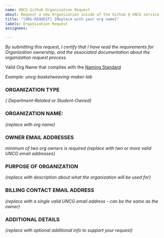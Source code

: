 ```yaml
---
name: UNCG Github Organization Request
about: Request a new Organization inside of the Github @ UNCG service
title: "[ORG-REQUEST] {Replace with your org name}"
labels: Organization Request
assignees: ''

---
```


_By submitting this request, I certify that I have read the requirements for Organization ownership, and the associated documentation about the organization request process._

Valid Org Name that complies with the [Naming Standard](/Organizations/Organization_Naming_Standard.md)

_Example: uncg-basketweaving-maker-lab_

### ORGANIZATION TYPE ###
_{ Department-Related or Student-Owned}_

### ORGANIZATION NAME:
_{replace with org name}_

### OWNER EMAIL ADDRESSES
_minimum of two org owners is required_
_{replace with two or more valid UNCG email addresses}_

### PURPOSE OF ORGANIZATION
_{replace with description about what the organization will be used for}_

### BILLING CONTACT EMAIL ADDRESS
_{replace with a single valid UNCG email address - can be the same as the owner}_

### ADDITIONAL DETAILS
_{replace with optional additional info to support your request}_
